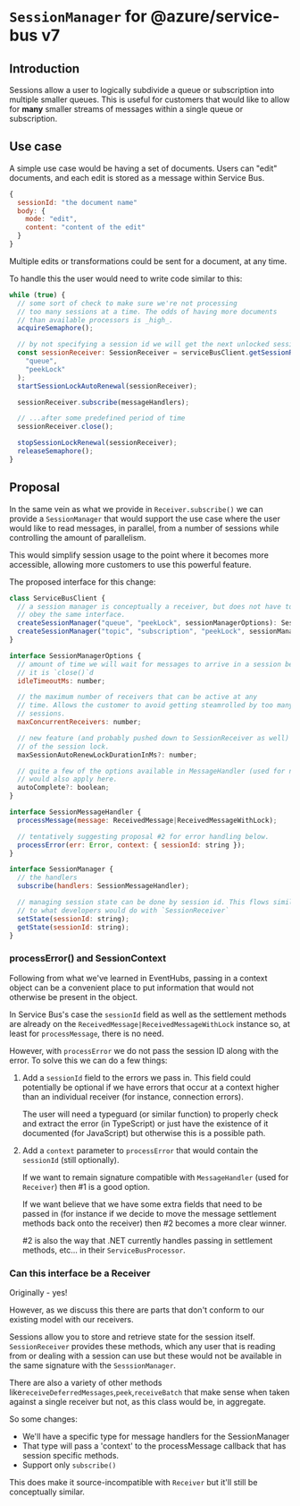 # `SessionManager` for @azure/service-bus v7

## Introduction

Sessions allow a user to logically subdivide a queue or subscription
into multiple smaller queues. This is useful for customers that would
like to allow for **many** smaller streams of messages within a single
queue or subscription.

## Use case

A simple use case would be having a set of documents. Users can "edit"
documents, and each edit is stored as a message within Service Bus.

```javascript
{
  sessionId: "the document name"
  body: {
    mode: "edit",
    content: "content of the edit"
  }
}
```

Multiple edits or transformations could be sent for a document, at any time.

To handle this the user would need to write code similar to this:

```javascript
while (true) {
  // some sort of check to make sure we're not processing
  // too many sessions at a time. The odds of having more documents
  // than available processors is _high_.
  acquireSemaphore();

  // by not specifying a session id we will get the next unlocked session from service bus.
  const sessionReceiver: SessionReceiver = serviceBusClient.getSessionReceiver(
    "queue",
    "peekLock"
  );
  startSessionLockAutoRenewal(sessionReceiver);

  sessionReceiver.subscribe(messageHandlers);

  // ...after some predefined period of time
  sessionReceiver.close();

  stopSessionLockRenewal(sessionReceiver);
  releaseSemaphore();
}
```

## Proposal

In the same vein as what we provide in `Receiver.subscribe()` we can provide a
`SessionManager` that would support the use case where the user would like
to read messages, in parallel, from a number of sessions while controlling
the amount of parallelism.

This would simplify session usage to the point where it becomes more accessible,
allowing more customers to use this powerful feature.

The proposed interface for this change:

```javascript
class ServiceBusClient {
  // a session manager is conceptually a receiver, but does not have to
  // obey the same interface.
  createSessionManager("queue", "peekLock", sessionManagerOptions): SessionManager;
  createSessionManager("topic", "subscription", "peekLock", sessionManagerOptions): SessionManager;
}

interface SessionManagerOptions {
  // amount of time we will wait for messages to arrive in a session before
  // it is `close()`d
  idleTimeoutMs: number;

  // the maximum number of receivers that can be active at any
  // time. Allows the customer to avoid getting steamrolled by too many
  // sessions.
  maxConcurrentReceivers: number;

  // new feature (and probably pushed down to SessionReceiver as well) to enable auto-renewal
  // of the session lock.
  maxSessionAutoRenewLockDurationInMs?: number;

  // quite a few of the options available in MessageHandler (used for normal Receiver subscribe)
  // would also apply here.
  autoComplete?: boolean;
}

interface SessionMessageHandler {
  processMessage(message: ReceivedMessage|ReceivedMessageWithLock);

  // tentatively suggesting proposal #2 for error handling below.
  processError(err: Error, context: { sessionId: string });
}

interface SessionManager {
  // the handlers
  subscribe(handlers: SessionMessageHandler);

  // managing session state can be done by session id. This flows similarly
  // to what developers would do with `SessionReceiver`
  setState(sessionId: string);
  getState(sessionId: string);
}

```

### processError() and SessionContext

Following from what we've learned in EventHubs, passing in a context object can be a
convenient place to put information that would not otherwise be present in the object.

In Service Bus's case the `sessionId` field as well as the settlement methods are already
on the `ReceivedMessage|ReceivedMessageWithLock` instance so, at least for `processMessage`,
there is no need.

However, with `processError` we do not pass the session ID along with the error. To solve this we
can do a few things:

1.  Add a `sessionId` field to the errors we pass in. This field could potentially be optional if we have errors that occur at a context higher than an individual receiver (for instance, connection errors).

    The user will need a typeguard (or similar function) to properly check and extract the error (in TypeScript) or just have the existence of it documented (for JavaScript) but otherwise
    this is a possible path.

2.  Add a `context` parameter to `processError` that would contain the `sessionId` (still optionally).

    If we want to remain signature compatible with `MessageHandler` (used for `Receiver`) then #1 is a good option.

    If we want believe that we have some extra fields that need to be passed in (for instance if we decide to move the message settlement methods back onto the receiver) then #2 becomes
    a more clear winner.

    #2 is also the way that .NET currently handles passing in settlement methods, etc... in their `ServiceBusProcessor`.

### Can this interface be a Receiver<MessageT>

Originally - yes!

However, as we discuss this there are parts that don't conform to our existing model
with our receivers.

Sessions allow you to store and retrieve state for the session itself. `SessionReceiver`
provides these methods, which any user that is reading from or dealing with a session can use but
these would not be available in the same signature with the `SesssionManager`.

There are also a variety of other methods like`receiveDeferredMessages`,`peek`,`receiveBatch`
that make sense when taken against a single receiver but not, as this class would be, in aggregate.

So some changes:

- We'll have a specific type for message handlers for the SessionManager
- That type will pass a 'context' to the processMessage callback that has session specific methods.
- Support only `subscribe()`

This does make it source-incompatible with `Receiver` but it'll still be conceptually similar.
